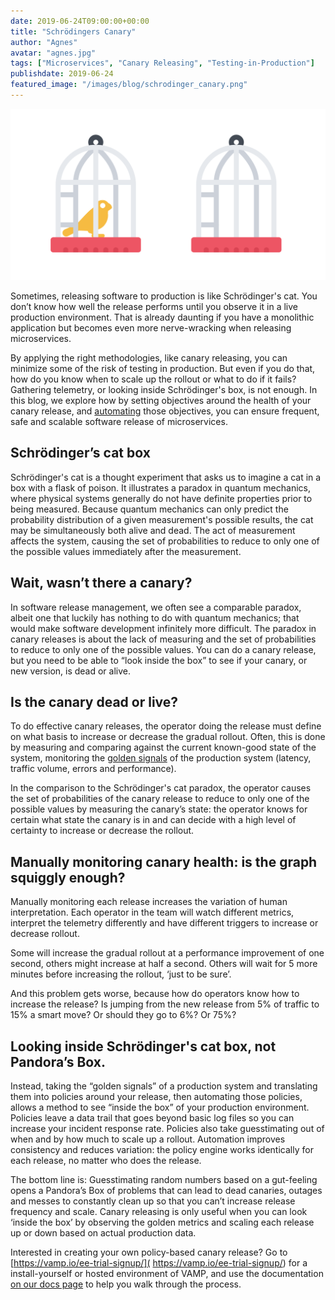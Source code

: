 ```yaml
---
date: 2019-06-24T09:00:00+00:00
title: "Schrödingers Canary"
author: "Agnes"
avatar: "agnes.jpg"
tags: ["Microservices", "Canary Releasing", "Testing-in-Production"]
publishdate: 2019-06-24
featured_image: "/images/blog/schrodinger_canary.png"
---
```


![](/images/blog/schrodinger_canary.png)  

Sometimes, releasing software to production is like Schrödinger's cat. You don’t know how well the release performs until 
you observe it in a live production environment. That is already daunting if you have a monolithic application but becomes 
even more nerve-wracking when releasing microservices.

<!--more-->


By applying the right methodologies, like canary releasing, you can minimize some of the risk of testing in production. 
But even if you do that, how do you know when to scale up the rollout or what to do if it fails? Gathering telemetry, or 
looking inside Schrödinger's box, is not enough. In this blog, we explore how by setting objectives around the health of 
your canary release, and [automating](https://vamp.io/blog/everything-a-machine/?utm_source=blog&utm_content=schrodingercanary) those objectives, you can ensure frequent, safe and scalable software release of microservices.

## Schrödinger’s cat box
Schrödinger's cat is a thought experiment that asks us to imagine a cat in a box with a flask of poison. It illustrates a 
paradox in quantum mechanics, where physical systems generally do not have definite properties prior to being measured. 
Because quantum mechanics can only predict the probability distribution of a given measurement's possible results, the 
cat may be simultaneously both alive and dead. The act of measurement affects the system, causing the set of probabilities 
to reduce to only one of the possible values immediately after the measurement. 

## Wait, wasn’t there a canary?
In software release management, we often see a comparable paradox, albeit one that luckily has nothing to do with quantum 
mechanics; that would make software development infinitely more difficult. The paradox in canary releases is about the 
lack of measuring and the set of probabilities to reduce to only one of the possible values. You can do a canary release, 
but you need to be able to “look inside the box” to see if your canary, or new version, is dead or alive.

## Is the canary dead or live?
To do effective canary releases, the operator doing the release must define on what basis to increase or decrease the 
gradual rollout. Often, this is done by measuring and comparing against the current known-good state of the system, 
monitoring the [golden signals](https://landing.google.com/sre/sre-book/chapters/monitoring-distributed-systems/) of the production system (latency, traffic volume, errors and performance).

In the comparison to the Schrödinger's cat paradox, the operator causes the set of probabilities of the canary release 
to reduce to only one of the possible values by measuring the canary’s state: the operator knows for certain what state 
the canary is in and can decide with a high level of certainty to increase or decrease the rollout.

## Manually monitoring canary health: is the graph squiggly enough?
Manually monitoring each release increases the variation of human interpretation. Each operator in the team will watch
 different metrics, interpret the telemetry differently and have different triggers to increase or decrease rollout.

Some will increase the gradual rollout at a performance improvement of one second, others might increase at half a second. 
Others will wait for 5 more minutes before increasing the rollout, ‘just to be sure’.

And this problem gets worse, because how do operators know how to increase the release? Is jumping from the new release 
from 5% of traffic to 15% a smart move? Or should they go to 6%? Or 75%? 

## Looking inside Schrödinger's cat box, not Pandora’s Box.
Instead, taking the “golden signals” of a production system and translating them into policies around your release, 
then automating those policies, allows a method to see “inside the box” of your production environment. 
Policies leave a data trail that goes beyond basic log files so you can increase your incident response rate. Policies 
also take guesstimating out of when and by how much to scale up a rollout. Automation improves consistency and reduces 
variation: the policy engine works identically for each release, no matter who does the release.

The bottom line is: Guesstimating random numbers based on a gut-feeling opens a Pandora’s Box of problems that can lead 
to dead canaries, outages and messes to constantly clean up so that you can’t increase release frequency and scale. 
Canary releasing is only useful when you can look ‘inside the box’ by observing the golden metrics and scaling each 
release up or down based on actual production data.

Interested in creating your own policy-based canary release? Go to [https://vamp.io/ee-trial-signup/]( https://vamp.io/ee-trial-signup/) for a install-yourself 
or hosted environment of VAMP, and use the documentation [on our docs page](https://vamp.io/documentation/installation/v1.0.0/overview/) to help you walk through the process.
